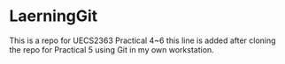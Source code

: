 # LaerningGit
This is a repo for UECS2363 Practical 4~6
this line is added after cloning the repo for Practical 5 using Git in my own workstation.